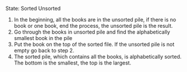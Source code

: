 State: Sorted   Unsorted
1. In the beginning, all the books are in the unsorted pile, if there is no book or one book, end the process, the unsorted pile is the result.
2. Go through the books in unsorted pile and find the alphabetically smallest book in the pile
3. Put the book on the top of the sorted file. If the unsorted pile is not empty go back to step 2.
4. The sorted pile, which contains all the books, is alphabetically sorted. The bottom is the smallest, the top is the largest.


